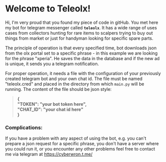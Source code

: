 # Welcome to Teleolx!
Hi, I'm very proud that you found my piece of code in gitHub. You met here my bot for telegram messenger called **`teleolx`**. It has a wide range of uses cases from collectors hunting for rare items to scalpers trying to buy out things from market or just for handyman looking for specific spare parts.

The principle of operation is that every specified time, bot downloads json from the olx portal set to a specific phrase - in this example we are looking for the phrase "xperia". He saves the data in the database and if the new ad is unique, it sends you a telegram notification.

For proper operation, it needs a file with the configuration of your previously created telegram bot and your own chat id. The file must be named "teleolx.cred" and placed in the directory from which `main.py` will be running. The content of the file should be json style:

>**{**  
**"TOKEN": "your bot token here",**   
**"CHAT_ID": "your chat id here"**  
**}**

### Complications:
If you have a problem with any aspect of using the bot, e.g. you can't prepare a json request for a specific phrase, you don't have a server where you could run it, or you encounter any other problems feel free to contact me via telegram at https://cyberwron.t.me/